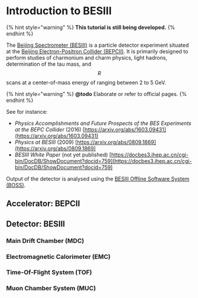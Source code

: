# Introduction to BESIII

{% hint style="warning" %}
**This tutorial is still being developed.**
{% endhint %}

The [Beijing Spectrometer \(BESIII\)](http://bes3.ihep.ac.cn/) is a particle detector experiment situated at the [Beijing Electron-Positron Collider \(BEPCII\)](http://english.ihep.cas.cn/doc/1840.html). It is primarily designed to perform studies of charmonium and charm physics, light hadrons, determination of the tau mass, and $$R$$ scans at a center-of-mass energy of ranging between 2 to 5 GeV.

{% hint style="warning" %}
**@todo** Elaborate or refer to official pages.
{% endhint %}

See for instance:

* _Physics Accomplishments and Future Prospects of the BES Experiments at the BEPC Collider_ \(2016\) [https://arxiv.org/abs/1603.09431](https://arxiv.org/abs/1603.09431)
* _Physics at BESIII_ \(2009\) [https://arxiv.org/abs/0809.1869](https://arxiv.org/abs/0809.1869)
* _BESIII White Paper_ \(not yet published\) [https://docbes3.ihep.ac.cn/cgi-bin/DocDB/ShowDocument?docid=759](https://docbes3.ihep.ac.cn/cgi-bin/DocDB/ShowDocument?docid=759)

Output of the detector is analysed using the [BESIII Offline Software System \(BOSS\)](http://english.ihep.cas.cn/bes/doc/2247.html).

## Accelerator: BEPCII

## Detector: BESIII

### Main Drift Chamber \(MDC\)

### Electromagnetic Calorimeter \(EMC\)

### Time-Of-Flight System \(TOF\)

### Muon Chamber System \(MUC\) 

